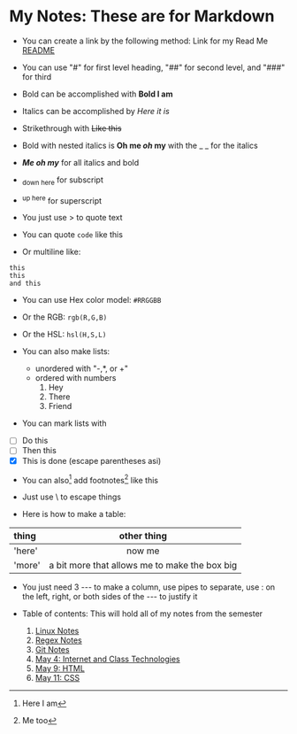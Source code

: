 # My Notes: These are for Markdown

- You can create a link by the following method:
	Link for my Read Me [README](README.md)

- You can use "#" for first level heading, "##" for second level, and "###" for third
- Bold can be accomplished with **Bold I am**
- Italics can be accomplished by *Here it is*
- Strikethrough with ~~Like this~~
- Bold with nested italics is **Oh me _oh_ my** with the _ _ for the italics
- ***Me oh my*** for all italics and bold
- <sub>down here</sub> for subscript
- <sup>up here</sup> for superscript
- You just use > to quote text
- You can quote `code` like this
- Or multiline like:
```
this
this 
and this
```
- You can use Hex color model: `#RRGGBB`
- Or the RGB: `rgb(R,G,B)`
- Or the HSL: `hsl(H,S,L)`

- You can also make lists: 
  - unordered with "-,*, or +"
  - ordered with numbers
    1. Hey
    2. There
    3. Friend
- You can mark lists with
 - [ ] Do this
 - [ ] Then this
 - [x] This is done
	\(escape parentheses asi)

- You can also[^1] add footnotes[^2] like this

[^1]:Here I am
[^2]: Me too

<!-- this content is a comment -->

- Just use \\ to escape things

- Here is how to make a table:

| thing	| other thing |
| :--- | :---: |
| 'here'  | now me      |
| 'more'  | a bit more that allows me to make the box big |
- You just need 3 --- to make a column, use pipes to separate, use : on the left, right, or both sides of the --- to justify it


- Table of contents: This will hold all of my notes from the semester
   1. [Linux Notes](linux.md)
   2. [Regex Notes](regex.md)
   3. [Git Notes](git.md)
   4. [May 4: Internet and Class Technologies](May4.md)
   5. [May 9: HTML](May9.md)
   6. [May 11: CSS](May11.md)
